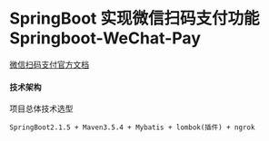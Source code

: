 # SpringBoot 实现微信扫码支付功能 Springboot-WeChat-Pay

[微信扫码支付官方文档](https://pay.weixin.qq.com/wiki/doc/api/native.php?chapter=6_5)

#### 技术架构

项目总体技术选型

```
SpringBoot2.1.5 + Maven3.5.4 + Mybatis + lombok(插件) + ngrok
```

